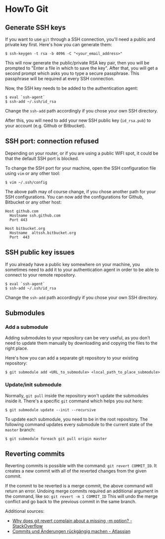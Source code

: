 # HowTo Git

## Generate SSH keys

If you want to use `git` through a SSH connection, you'll need a public and private key first.
Here's how you can generate them:

```Shell
$ ssh-keygen -t rsa -b 4096 -C "<your_email_address>"
```

This will now generate the public/private RSA key pair, 
then you will be prompted to "Enter a file in which to save the key".
After that, you will get a second prompt which asks you to type a secure passphrase. This passphrase will be required at every SSH connection.

Now, the SSH key needs to be added to the authentication agent:

```Shell
$ eval `ssh-agent`
$ ssh-add ~/.ssh/id_rsa
```

Change the `ssh-add` path accordingly if you chose your own SSH directory.

After this, you will need to add your new SSH public key (`id_rsa.pub`) to your account (e.g. Github or Bitbucket).

## SSH port: connection refused

Depending on your router, or if you are using a public WIFI spot, it could be that the default SSH port is blocked.

To change the SSH port for your machine, open the SSH configuration file using `vim` or any other tool:

```Shell
$ vim ~/.ssh/config
```

The above path may of course change, if you chose another path for your SSH configurations.
You can now add the configurations for Github, Bitbucket or any other host:

```Text
Host github.com
  Hostname ssh.github.com
  Port 443
```

```Text
Host bitbucket.org
  Hostname  altssh.bitbucket.org
  Port  443
```


## SSH public key issues

If you already have a public key somewhere on your machine, you sometimes need to add it to your authentication agent in order to be able to connect to your remote repository.

```Shell
$ eval `ssh-agent`
$ ssh-add ~/.ssh/id_rsa
```

Change the `ssh-add` path accordingly if you chose your own SSH directory.


## Submodules

### Add a submodule

Adding submodules to your repository can be very useful, as you don't need to update them manually by downloading and copying the files to the right place.

Here's how you can add a separate git repository to your existing repository:

```Shell
$ git submodule add <URL_to_submodule> <local_path_to_place_submodule>
```


### Update/init submodule

Normally, `git pull` inside the repository won't update the submodules inside it. There's a specific `git` command which helps you out here:

```Shell
$ git submodule update --init --recursive
```

To update each submodule, you need to be in the root repository. The following command updates every submodule to the current state of the `master` branch:

```Shell
$ git submodule foreach git pull origin master
```

## Reverting commits

Reverting commits is possible with the command: `git revert COMMIT_ID`.
It creates a new commit with all of the reverted changes from the given commit.

If the commit to be reverted is a merge commit, the above command will return an error. 
Undoing merge commits required an additional argument in the command, like so: `git revert -m 1 COMMIT_ID`
This will undo the merge conflict and go back to the previous commit in the same branch.

Additional sources:

- [Why does git revert complain about a missing -m option? - StackOverflow](https://stackoverflow.com/questions/5970889/why-does-git-revert-complain-about-a-missing-m-option)
- [Commits und Änderungen rückgängig machen - Atlassian](https://de.atlassian.com/git/tutorials/undoing-changes)